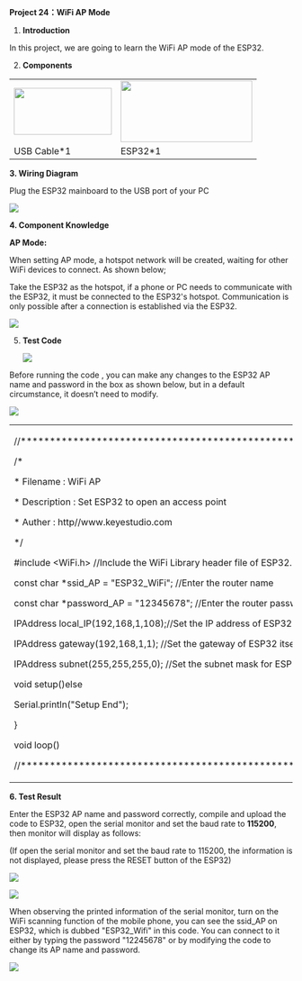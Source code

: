 **Project 24：WiFi AP Mode**

1.  **Introduction**

In this project, we are going to learn the WiFi AP mode of the ESP32.

2.  **Components**

<table>
<tbody>
<tr class="odd">
<td><img src="https://raw.githubusercontent.com/keyestudio/KS5012-Keyestudio-ESP32-Learning-Kit-Basic-Edition-Arduino/master/media/729232b0c2d2c01984808289b222890c.png" style="width:1.8125in;height:0.86458in" /></td>
<td><img src="https://raw.githubusercontent.com/keyestudio/KS5012-Keyestudio-ESP32-Learning-Kit-Basic-Edition-Arduino/master/media/53f17b0de2d98d4714e8fe9043a346ca.jpeg" style="width:2.43681in;height:1.13472in" /></td>
</tr>
<tr class="even">
<td>USB Cable*1</td>
<td>ESP32*1</td>
</tr>
</tbody>
</table>

**3. Wiring Diagram**

Plug the ESP32 mainboard to the USB port of your PC

![](/media/53f17b0de2d98d4714e8fe9043a346ca.jpeg)

**4. Component Knowledge**

**AP Mode:**

When setting AP mode, a hotspot network will be created, waiting for
other WiFi devices to connect. As shown below;

Take the ESP32 as the hotspot, if a phone or PC needs to communicate
with the ESP32, it must be connected to the ESP32's hotspot.
Communication is only possible after a connection is established via the
ESP32.

![](/media/35d90f1ce10814ea1897ba63f8bd7ad9.png)

5.  **Test Code**
    
    ![](/media/485fc9282619a678b111e8d83a352005.png)

Before running the code , you can make any changes to the ESP32 AP name
and password in the box as shown below, but in a default circumstance,
it doesn’t need to modify.

![](/media/dd8582efc9efdabf1c5ec1010e3b4cfa.png)

<table>
<tbody>
<tr class="odd">
<td><p>//**********************************************************************************</p>
<p>/*</p>
<p>* Filename : WiFi AP</p>
<p>* Description : Set ESP32 to open an access point</p>
<p>* Auther : http//www.keyestudio.com</p>
<p>*/</p>
<p>#include &lt;WiFi.h&gt; //Include the WiFi Library header file of ESP32.</p>
<p>const char *ssid_AP = "ESP32_WiFi"; //Enter the router name</p>
<p>const char *password_AP = "12345678"; //Enter the router password</p>
<p>IPAddress local_IP(192,168,1,108);//Set the IP address of ESP32 itself</p>
<p>IPAddress gateway(192,168,1,1); //Set the gateway of ESP32 itself</p>
<p>IPAddress subnet(255,255,255,0); //Set the subnet mask for ESP32 itself</p>
<p>void setup()else</p>
<p>Serial.println("Setup End");</p>
<p>}</p>
<p>void loop() </p>
<p>//**********************************************************************************</p></td>
</tr>
</tbody>
</table>

**6. Test Result**

Enter the ESP32 AP name and password correctly, compile and upload the
code to ESP32, open the serial monitor and set the baud rate to
**115200**, then monitor will display as follows:

(If open the serial monitor and set the baud rate to 115200, the
information is not displayed, please press the RESET button of the
ESP32)

![](/media/1fd21fafd84d2b529931a89d21a03d6a.png)

![](/media/12f1c45c84266573c43bd7a7cda826a5.png)

When observing the printed information of the serial monitor, turn on
the WiFi scanning function of the mobile phone, you can see the ssid\_AP
on ESP32, which is dubbed "ESP32\_Wifi" in this code. You can connect to
it either by typing the password "12245678" or by modifying the code to
change its AP name and password.  

![](/media/3e0ad895bea7f5100cc02a415adcace7.png)
